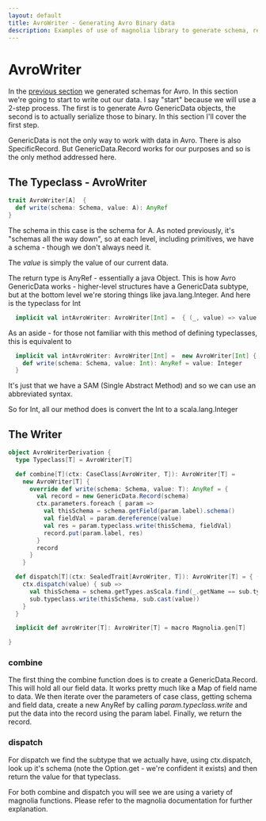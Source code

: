 ```yaml
---
layout: default
title: AvroWriter - Generating Avro Binary data
description: Examples of use of magnolia library to generate schema, reader and writer typeclasses for Avro serialization
---
```

# AvroWriter

In the [previous section](_pages/magnolia-avro/schema.md) we generated schemas
for Avro. In this section we're going to start to write out our data. I say "start"
because we will use a 2-step process. The first is to generate Avro GenericData
objects, the second is to actually serialize those to binary. In this section
I'll cover the first step.

GenericData is not the only way to work with data in Avro. There is also SpecificRecord. But GenericData.Record
works for our purposes and so is the only method addressed here.

## The Typeclass - AvroWriter

```scala
trait AvroWriter[A]  {
  def write(schema: Schema, value: A): AnyRef
}
```

The schema in this case is the schema for A. As noted previously, it's
"schemas all the way down", so at each level, including primitives, we
have a schema - though we don't always need it.

The *value* is simply the value of our current data.

The return type is AnyRef - essentially a java Object. This is how Avro
GenericData works - higher-level structures have a GenericData subtype, but at
the bottom level we're storing things like java.lang.Integer. And here
is the typeclass for Int
```scala
  implicit val intAvroWriter: AvroWriter[Int] =  { (_, value) => value: Integer   }
```
As an aside - for those not familiar with this method of defining typeclasses, this is equivalent
to
```scala
  implicit val intAvroWriter: AvroWriter[Int] =  new AvroWriter[Int] {
    def write(schema: Schema, value: Int): AnyRef = value: Integer   
  }
```
It's just that we have a SAM (Single Abstract Method) and so we can use an abbreviated syntax.

So for Int, all our method does is convert the Int to a scala.lang.Integer

## The Writer
```scala
object AvroWriterDerivation {
  type Typeclass[T] = AvroWriter[T]

  def combine[T](ctx: CaseClass[AvroWriter, T]): AvroWriter[T] =
    new AvroWriter[T] {
      override def write(schema: Schema, value: T): AnyRef = {
        val record = new GenericData.Record(schema)
        ctx.parameters.foreach { param =>
          val thisSchema = schema.getField(param.label).schema()
          val fieldVal = param.dereference(value)
          val res = param.typeclass.write(thisSchema, fieldVal)
          record.put(param.label, res)
        }
        record
      }
    }

  def dispatch[T](ctx: SealedTrait[AvroWriter, T]): AvroWriter[T] = { (schema, value) =>
    ctx.dispatch(value) { sub =>
      val thisSchema = schema.getTypes.asScala.find(_.getName == sub.typeName.short).get
      sub.typeclass.write(thisSchema, sub.cast(value))
    }
  }

  implicit def avroWriter[T]: AvroWriter[T] = macro Magnolia.gen[T]

}
```
### combine
The first thing the combine function does is to create a GenericData.Record. This will
hold all our field data. It works pretty much like a Map of field name to data.
We then iterate over the parameters of case class, getting schema and field data,
create a new AnyRef by calling *param.typeclass.write* and put the data into
the record using the param label.
Finally, we return the record.

### dispatch
For dispatch we find the subtype that we actually have, using ctx.dispatch, look up it's schema
(note the Option.get - we're confident it exists) and then return the value for that typeclass.

For both combine and dispatch you will see we are using a variety of magnolia functions. Please refer
to the magnolia documentation for further explanation.


